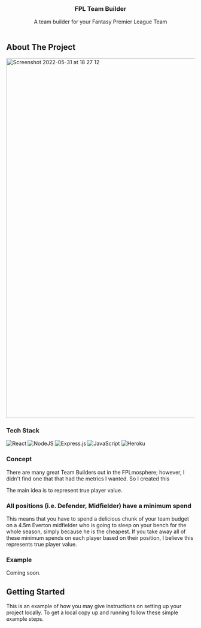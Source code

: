<!-- PROJECT LOGO -->
<br />
<div align="center">
  <!-- <a href="https://github.com/othneildrew/Best-README-Template">
    <img src="images/logo.png" alt="Logo" width="80" height="80">
  </a> -->

  <h3 align="center">FPL Team Builder</h3>

  <p align="center">
    A team builder for your Fantasy Premier League Team
    <br />
    <!-- <a href="https://github.com/othneildrew/Best-README-Template"><strong> • Visit the deployed app •</strong></a> -->
    <br />

  </p>
</div>



<!-- TABLE OF CONTENTS -->


<!-- ABOUT THE PROJECT -->
## About The Project

<img width="960" alt="Screenshot 2022-05-31 at 18 27 12" src="https://user-images.githubusercontent.com/76166627/171235938-ba80fecd-79b8-4afd-9f5a-d81017c1dad0.png">

<br>

### Tech Stack

![React](https://img.shields.io/badge/react-%2320232a.svg?style=for-the-badge&logo=react&logoColor=%2361DAFB)
![NodeJS](https://img.shields.io/badge/node.js-6DA55F?style=for-the-badge&logo=node.js&logoColor=white)
![Express.js](https://img.shields.io/badge/express.js-%23404d59.svg?style=for-the-badge&logo=express&logoColor=%2361DAFB)
![JavaScript](https://img.shields.io/badge/javascript-%23323330.svg?style=for-the-badge&logo=javascript&logoColor=%23F7DF1E)
![Heroku](https://img.shields.io/badge/heroku-%23430098.svg?style=for-the-badge&logo=heroku&logoColor=white)


### Concept

There are many great Team Builders out in the FPLmosphere; however, I didn't find one that that had the metrics I wanted. So I created this

The main idea is to represent true player value.
### All positions (i.e. Defender, Midfielder) have a minimum spend 
This means that you have to spend a delicious chunk of your team budget on a 4.5m Everton midfielder who is going to sleep on your bench for the whole season, simply because he is the cheapest. If you take away all of these minimum spends on each player based on their position, I believe this represents true player value. 

### Example

Coming soon.
<!-- 
Say defender `X` has a value of `£7.5m`.

Seems expensive, right?

The value of the least expensive defender in the game has a value usually around `£4.0`

Subtract this from the defender and you have `£3.5m` -->




<!-- GETTING STARTED -->
## Getting Started

This is an example of how you may give instructions on setting up your project locally.
To get a local copy up and running follow these simple example steps.







